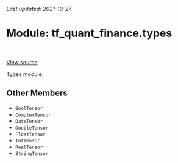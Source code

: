 <!--
This file is generated by a tool. Do not edit directly.
For open-source contributions the docs will be updated automatically.
-->

*Last updated: 2021-10-27.*

<div itemscope itemtype="http://developers.google.com/ReferenceObject">
<meta itemprop="name" content="tf_quant_finance.types" />
<meta itemprop="path" content="Stable" />
<meta itemprop="property" content="BoolTensor"/>
<meta itemprop="property" content="ComplexTensor"/>
<meta itemprop="property" content="DateTensor"/>
<meta itemprop="property" content="DoubleTensor"/>
<meta itemprop="property" content="FloatTensor"/>
<meta itemprop="property" content="IntTensor"/>
<meta itemprop="property" content="RealTensor"/>
<meta itemprop="property" content="StringTensor"/>
</div>

# Module: tf_quant_finance.types

<!-- Insert buttons and diff -->

<table class="tfo-notebook-buttons tfo-api" align="left">
</table>

<a target="_blank" href="https://github.com/google/tf-quant-finance/blob/master/tf_quant_finance/types/__init__.py">View source</a>



Types module.



## Other Members

* `BoolTensor` <a id="BoolTensor"></a>
* `ComplexTensor` <a id="ComplexTensor"></a>
* `DateTensor` <a id="DateTensor"></a>
* `DoubleTensor` <a id="DoubleTensor"></a>
* `FloatTensor` <a id="FloatTensor"></a>
* `IntTensor` <a id="IntTensor"></a>
* `RealTensor` <a id="RealTensor"></a>
* `StringTensor` <a id="StringTensor"></a>
